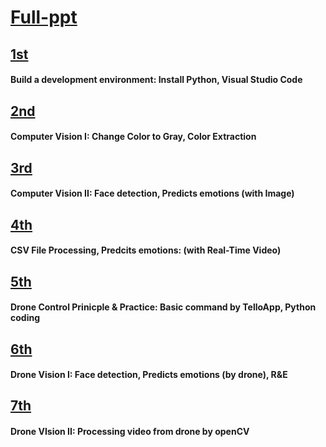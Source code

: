 # [Full-ppt](https://docs.google.com/presentation/d/1FInsqDT4BQ_wmYilo-5zqx6GbCxxW_vO/)

## [1st](https://drive.google.com/file/d/1X2s6yfhRlzew_BCPnS1KHJV5B65b5tre/view?usp=sharing)
#### Build a development environment: Install Python, Visual Studio Code
## [2nd](https://drive.google.com/file/d/1FISqUFehtXyb8wX1pJnez8y6spS317Vc/view?usp=sharing)
#### Computer Vision I: Change Color to Gray, Color Extraction
## [3rd](https://drive.google.com/file/d/1y5R4fXLuBcR7qS9io8MIdi4oGzSE8nk4/view?usp=sharing)
#### Computer Vision II: Face detection, Predicts emotions (with Image)
## [4th](https://drive.google.com/file/d/1Qn1pCFVR2aORDhWbuA97IDnTW3SfhH70/view?usp=sharing)
#### CSV File Processing, Predcits emotions: (with Real-Time Video)
## [5th](https://drive.google.com/file/d/1inUcBnwg2l9jZZqt4ETMqzlCEmrl8pzq/view?usp=sharing)
#### Drone Control Prinicple & Practice: Basic command by TelloApp, Python coding
## [6th](https://drive.google.com/file/d/1-w-09L4a9FCOFM5SMDlOyP1qpFUwhX23/view?usp=sharing)
#### Drone Vision I: Face detection, Predicts emotions (by drone), R&E
## [7th](https://drive.google.com/file/d/156v3CvENlI6YvAC7gDT8OjRjt8FUU_2H/view?usp=sharing)
#### Drone VIsion II: Processing video from drone  by openCV 

